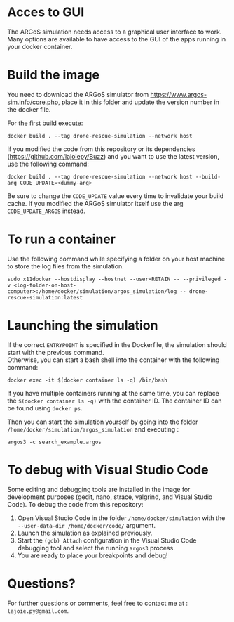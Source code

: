 # Acces to GUI
The ARGoS simulation needs access to a graphical user interface to work. Many options are available to have access to the GUI of the apps running in your docker container.
# Build the image
You need to download the ARGoS simulator from https://www.argos-sim.info/core.php, place it in this folder and update the version number in the docker file.

For the first build execute: 
```
docker build . --tag drone-rescue-simulation --network host
```
If you modified the code from this repository or its dependencies (https://github.com/lajoiepy/Buzz) and you want to use the latest version, use the following command: 
```
docker build . --tag drone-rescue-simulation --network host --build-arg CODE_UPDATE=<dummy-arg>
```
Be sure to change the `CODE_UPDATE` value every time to invalidate your build cache. If you modified the ARGoS simulator itself use the arg `CODE_UPDATE_ARGOS` instead.

# To run a container
Use the following command while specifying a folder on your host machine to store the log files from the simulation. 
```
sudo x11docker --hostdisplay --hostnet --user=RETAIN -- --privileged -v <log-folder-on-host-computer>:/home/docker/simulation/argos_simulation/log -- drone-rescue-simulation:latest
```

# Launching the simulation
If the correct `ENTRYPOINT` is specified in the Dockerfile, the simulation should start with the previous command. \
Otherwise, you can start a bash shell into the container with the following command: 
```
docker exec -it $(docker container ls -q) /bin/bash
```
If you have multiple containers running at the same time, you can replace the `$(docker container ls -q)` with the container ID. The container ID can be found using `docker ps`. 

Then you can start the simulation yourself by going into the folder `/home/docker/simulation/argos_simulation`
and executing :
```
argos3 -c search_example.argos
```

# To debug with Visual Studio Code
Some editing and debugging tools are installed in the image for development purposes (gedit, nano, strace, valgrind, and Visual Studio Code).
To debug the code from this repository:
1. Open Visual Studio Code in the folder `/home/docker/simulation` with the `--user-data-dir /home/docker/code/` argument.
2. Launch the simulation as explained previously.
3. Start the `(gdb) Attach` configuration in the Visual Studio Code debugging tool and select the running `argos3` process.
4. You are ready to place your breakpoints and debug!

# Questions?
For further questions or comments, feel free to contact me at : `lajoie.py@gmail.com`.